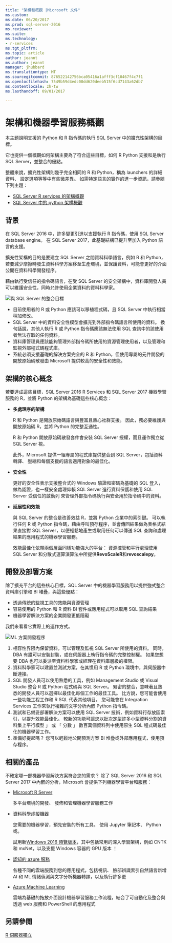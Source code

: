 ```yaml
---
title: "架構和概觀 |Microsoft 文件"
ms.custom: 
ms.date: 06/20/2017
ms.prod: sql-server-2016
ms.reviewer: 
ms.suite: 
ms.technology:
- r-services
ms.tgt_pltfrm: 
ms.topic: article
author: jeannt
ms.author: jeannt
manager: jhubbard
ms.translationtype: MT
ms.sourcegitcommit: 876522142756bca05416a1afff3cf10467f4c7f1
ms.openlocfilehash: 7549b59d4edc00dd620deeb515f6cd7143a62db7
ms.contentlocale: zh-tw
ms.lasthandoff: 09/01/2017

---
```


# <a name="architecture-and-overview-of-machine-learning-services"></a>架構和機器學習服務概觀

本主題說明支援的 Python 和 R 指令碼的執行 SQL Server 中的擴充性架構的目標。

它也提供一個概觀如何架構主要為了符合這些目標，如何 R Python 支援和是執行 SQL Server，並整合的優點。

整體來說，擴充性架構則幾乎完全相同的 R 和 Python，稱為 launchers 的詳細資料、 設定選項等等中有些微差異。 如需特定語言的實作的進一步資訊，請參閱下列主題：

- [SQL Server R services 的架構概觀](r/architecture-overview-sql-server-r.md)
- [SQL Server 中的 python 架構概觀](python/architecture-overview-sql-server-python.md)


## <a name="background"></a>背景

在 SQL Server 2016 中，許多變更引進以支援執行 R 指令碼，使用 SQL Server database engine。 在 SQL Server 2017，此基礎結構已提升至加入 Python 語言的支援。

擴充性架構的目的是要建立 SQL Server 之間資料科學語言，例如 R 和 Python，若要減少摩擦時發生資料科學方案移至生產環境，並保護資料，可能會更好的介面公開在資料科學開發程序。

藉由執行受信任的指令碼語言，在受 SQL Server 的安全架構中，資料庫開發人員可以維護安全性，同時允許使用企業資料的資料科學家。

  ![與 SQL Server 的整合目標](media/ml-service-value-add.png "機器學習服務值加入")

- 目前使用者的 R 或 Python 應該可以移植程式碼，且 SQL Server 中執行相當稍加修改。
- SQL Server 中的資料安全性模型會擴充到外部指令碼語言所使用的資料。 換句話說，其他人執行 R 或 Python 指令碼應該無法使用 SQL 查詢中的該使用者無法存取的任何資料。
- 資料庫管理員應該能夠管理外部指令碼所使用的資源管理使用者，以及管理和監視外部程式碼程式庫。
- 系統必須支援基礎的解決方案完全的 R 和 Python，但使用專屬的元件開發的開放原始碼散發由 Microsoft 提供較高的安全性和效能。

## <a name="architecture-core-concepts"></a>架構的核心概念

若要達成這些目標，SQL Server 2016 R Services 和 SQL Server 2017 機器學習服務的 R，並將 Python 的架構為基礎這些核心概念：

+ **多處理序的架構**

  R 和 Python 是開放原始碼語言與豐富且熱心社群支援。 因此，務必要維護與開放原始碼 R，並將 Python 的完整互通性。

  R 和 Python 開放原始碼散發套件會安裝 SQL Server 授權，而且運作獨立從 SQL Server 視。

   此外，Microsoft 提供一組專屬的程式庫提供整合到 SQL Server，包括資料轉譯、 壓縮和每個支援的語言適用對象的最佳化。

+ **安全性**

   更好的安全性表示支援整合式的 Windows 驗證和密碼為基礎的 SQL 登入，做為認證，也一樣安全處理仰賴 SQL Server 進行資料保護和使用 SQL Server 受信任的啟動列 來管理外部指令碼執行與安全用於指令碼中的資料。

+ **延展性和效能**

  與 SQL Server 的整合是改善效益 R，並將 Python 企業中的索引鍵。 可以執行任何 R 或 Python 指令碼，藉由呼叫預存程序，並會傳回結果做為表格式結果直接對 SQL Server，以便輕鬆地產生或取用任何可以傳送 SQL 查詢和處理結果的應用程式的機器學習服務。

  效能最佳化依賴兩個層面同樣功能強大的平台： 資源控管和平行處理使用 SQL Server 和分散式運算演算法中所提供**RevoScaleR**和**revoscalepy**。


## <a name="solution-development-and-deployment"></a>開發及部署方案

除了擴充平台的這些核心目標，SQL Server 中的機器學習服務用以提供強式整合資料庫引擎和 BI 堆疊，與這些優點：

+ 透過傳統的監視工具的效能與資源管理
+ 容易使用的 Python 和 R 資料 BI 套件或應用程式可以取用 SQL 查詢結果
+ 機器學習解決方案的企業開發更低阻礙

我們來看看它實際上的運作方式。

  ![ML 方案開發程序](media/ml-solution-development-process.png "開發和部署使用機器學習服務")

1. 相容性界限內保留資料，可以管理及監視 SQL Server 所使用的資料。 同時，DBA 有誰可以安裝封裝，或在伺服器上執行指令碼的完整控制權。 如果您想要 DBA 也可以委派至資料科學家或經理在資料庫層級的權限。
2. 資料科學家可以建置並測試方案，在其慣用 R 或 Python 環境中，與伺服器中斷連接。
3. SQL 開發人員可以使用熟悉的工具，例如 Management Studio 或 Visual Studio 整合 R 或 Python 程式碼與 SQL Server。 緊密的整合，意味著且熟悉的開發人員可以選擇以最佳化每個工作的最佳工具。 比方說，您可能會使用一些功能工程工作和 R SQL 代表其他項目。 您可能會在 Integration Services 工作來執行複雜的文字分析內嵌 Python 指令碼。
4. 測試和已備妥部署解決方案可以使用 SQL Server 技術，例如資料行存放區索引，以提升效能最佳化。 較新的功能可讓您以批次定型許多小型資料分割的資料集上平行模型 」 或 「 分數 」 數百萬個資料列中使用原生 SQL 程式碼最佳化的機器學習工作。
5. 準備好提起嗎？ 您可以輕鬆地公開預測方案 BI 堆疊或外部應用程式，使用預存程序。

## <a name="related-products"></a>相關的產品

不確定哪一部機器學習解決方案符合您的需求？ 除了 SQL Server 2016 和 SQL Server 2017 中內嵌的分析，Microsoft 會提供下列機器學習平台和服務：

+ [Microsoft R Server](https://msdn.microsoft.com/microsoft-r/rserver)

  多平台環境的開發、 發佈和管理機器學習服務工作
+ [資料科學虛擬機器](https://docs.microsoft.com/azure/machine-learning/machine-learning-data-science-virtual-machine-overview)

  您需要的機器學習，預先安裝的所有工具。 使用 Jupyter 筆記本、 Python 或。
  
  試用新[Windows 2016 預覽版本](http://aka.ms/dsvm/win2016)，其中包括常用的深入學習架構，例如 CNTK 和 mxNet，以及支援 Windows 容器的 GPU 版本 ！
+ [認知的 azure 服務](https://azure.microsoft.com/services/cognitive-services/)

  各種不同的雲端服務到您的應用程式，包括視訊、 臉部辨識索引自然語言新增 AI 和 ML 情緒偵測與文字分析機器轉譯，以及執行許多更
+ [Azure Machine Learning](https://azure.microsoft.com/services/machine-learning/)

  雲端為基礎的拖放介面設計機器學習服務工作流程，結合了可自動化及整合與透過 web 服務和 PowerShell 的應用程式

## <a name="see-also"></a>另請參閱

[R 伺服器獨立](https://docs.microsoft.com/sql/advanced-analytics/r/r-server-standalone)

